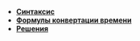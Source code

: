 * **<a href="./pages/syntax/readme.md">Синтаксис</a>**
* **<a href="./pages/time-convert-formulas/readme.md">Формулы конвертации времени</a>**
* **<a href="./pages/solutions/readme.md">Решения</a>**
